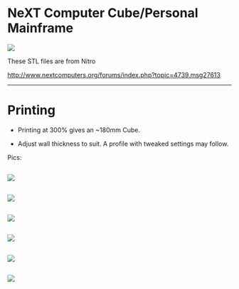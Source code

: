 # NeXT Computer Cube/Personal Mainframe

![](IMG/6.jpg)

These STL files are from Nitro

http://www.nextcomputers.org/forums/index.php?topic=4739.msg27613

----

# Printing

- Printing at 300% gives an ~180mm Cube.

- Adjust wall thickness to suit. A profile with tweaked settings may follow.

Pics:

![](IMG/1.jpg)
----
![](IMG/2.jpg)
----
![](IMG/3.jpg)
----
![](IMG/4.jpg)
----
![](IMG/5.jpg)
----
![](IMG/6.jpg)
----

